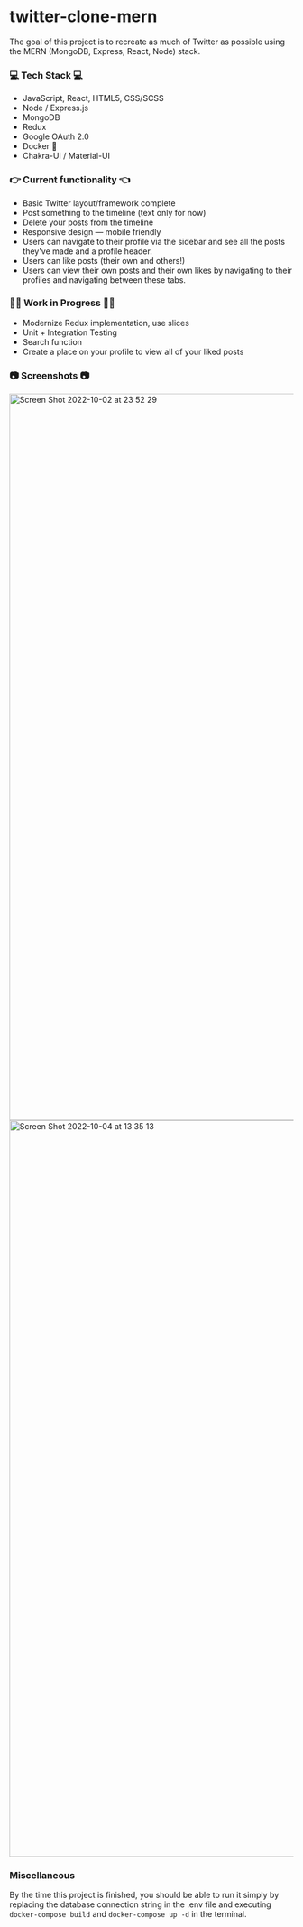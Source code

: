 # twitter-clone-mern
The goal of this project is to recreate as much of Twitter as possible using the MERN (MongoDB, Express, React, Node) stack. 

### :computer: Tech Stack :computer:
  - JavaScript, React, HTML5, CSS/SCSS
  - Node / Express.js
  - MongoDB
  - Redux
  - Google OAuth 2.0 
  - Docker :whale2:
  - Chakra-UI / Material-UI 
  

### :point_right: Current functionality :point_left:	
  - Basic Twitter layout/framework complete 	
  - Post something to the timeline (text only for now) 
  - Delete your posts from the timeline 
  - Responsive design — mobile friendly
  - Users can navigate to their profile via the sidebar and see all the posts they've made and a profile header.
  - Users can like posts (their own and others!)
  - Users can view their own posts and their own likes by navigating to their profiles and navigating between these tabs.
 
  
 ### :construction_worker_man:	Work in Progress :construction_worker_man:	
  - Modernize Redux implementation, use slices
  - Unit + Integration Testing
  - Search function
  - Create a place on your profile to view all of your liked posts



### :camera: Screenshots :camera:
<img width="1287" alt="Screen Shot 2022-10-02 at 23 52 29" src="https://user-images.githubusercontent.com/30994664/193517113-4cfa143c-a7e8-4baf-b523-4c3c368eb03f.png">
<img width="1304" alt="Screen Shot 2022-10-04 at 13 35 13" src="https://user-images.githubusercontent.com/30994664/193921727-3338ab83-aca2-4e4f-8b36-2cd41986f7d9.png">




### Miscellaneous
By the time this project is finished, you should be able to run it simply by replacing the database connection string in the .env file and executing ```docker-compose build``` and ```docker-compose up -d``` in the terminal. 

